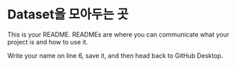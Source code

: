 # Dataset을 모아두는 곳

This is your README. READMEs are where you can communicate what your project is and how to use it.

Write your name on line 6, save it, and then head back to GitHub Desktop.
